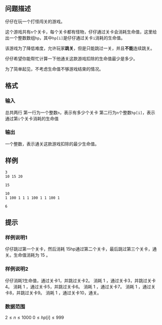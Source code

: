 ## 问题描述

仔仔在玩一个打怪闯关的游戏。

这个游戏共有`n`个关卡，每个关卡都有怪物，仔仔通过关卡会消耗生命值，这里给出一个整数数组`hp`，其中`hp[i]`是仔仔通过关卡`i`消耗的生命值。

该游戏为了降低难度，允许玩家**跳关**，但是只能跳过一关，并且**不能**连续跳关。

仔仔希望你能帮忙计算一下他通关这款游戏扣除的生命值最少是多少。

为了简单起见，不考虑生命值不够游戏结束的情况。

## 格式

### 输入

总共两行
第一行为一个整数`n`，表示有多少个关卡
第二行为`n`个整数`hp[i]`​，表示通过第`i`个关卡消耗的生命值

### 输出

一个整数，表示通关这款游戏扣除的最少生命值。

## 样例

```input1
3
10 15 20
```

```output1
15
```

```input2
10
1 100 1 1 1 100 1 1 100 1
```

```output2
6
```

## 提示

### 样例说明1

仔仔跳过第一个关卡，然后消耗 $15$hp通过第二个关卡，最后跳过第三个关卡，通关。生命值消耗为 $15$ 。

### 样例说明2

仔仔消耗$1$生命值，通过关卡$1$，并跳过关卡$2$。
消耗 $1$ ，通过关卡$3$，并跳过关卡$4$。
消耗 $1$ ，通过关卡$5$，并跳过关卡$6$。
消耗 $1$ ，通过关卡$7$。
消耗 $1$ ，通过关卡$8$，并跳过关卡$9$。
消耗 $1$ ，通过关卡$10$，通关。

### 数据范围

$2 \leq n \leq 1000$
$0 \leq hp[i] \leq 999$


